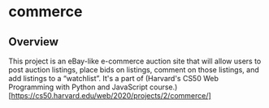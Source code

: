 # commerce

## Overview
This project is an eBay-like e-commerce auction site that will allow users to post auction listings, place bids on listings, comment on those listings, and add listings to a “watchlist”. It's a part of (Harvard's CS50 Web Programming with Python and JavaScript course.)[https://cs50.harvard.edu/web/2020/projects/2/commerce/]
